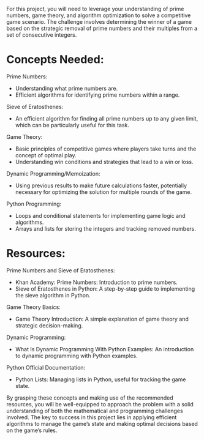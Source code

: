 For this project, you will need to leverage your understanding of prime numbers, game theory, and algorithm optimization to solve a competitive game scenario. The challenge involves determining the winner of a game based on the strategic removal of prime numbers and their multiples from a set of consecutive integers.

Concepts Needed:
================    
Prime Numbers:
- Understanding what prime numbers are.
- Efficient algorithms for identifying prime numbers within a range.

Sieve of Eratosthenes:
- An efficient algorithm for finding all prime numbers up to any given limit, which can be particularly useful for this task.

Game Theory:
- Basic principles of competitive games where players take turns and the concept of optimal play.
- Understanding win conditions and strategies that lead to a win or loss.

Dynamic Programming/Memoization:
- Using previous results to make future calculations faster, potentially necessary for optimizing the solution for multiple rounds of the game.

Python Programming:
- Loops and conditional statements for implementing game logic and algorithms.
- Arrays and lists for storing the integers and tracking removed numbers.

Resources:
==========
Prime Numbers and Sieve of Eratosthenes:
- Khan Academy: Prime Numbers: Introduction to prime numbers.
- Sieve of Eratosthenes in Python: A step-by-step guide to implementing the sieve algorithm in Python.

Game Theory Basics:
- Game Theory Introduction: A simple explanation of game theory and strategic decision-making.

Dynamic Programming:
- What Is Dynamic Programming With Python Examples: An introduction to dynamic programming with Python examples.

Python Official Documentation:
- Python Lists: Managing lists in Python, useful for tracking the game state.

By grasping these concepts and making use of the recommended resources, you will be well-equipped to approach the problem with a solid understanding of both the mathematical and programming challenges involved. The key to success in this project lies in applying efficient algorithms to manage the game’s state and making optimal decisions based on the game’s rules.
